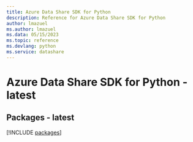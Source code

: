 ```yaml
---
title: Azure Data Share SDK for Python
description: Reference for Azure Data Share SDK for Python
author: lmazuel
ms.author: lmazuel
ms.data: 05/15/2023
ms.topic: reference
ms.devlang: python
ms.service: datashare
---
```

# Azure Data Share SDK for Python - latest
## Packages - latest
[!INCLUDE [packages](data-share-index.md)]